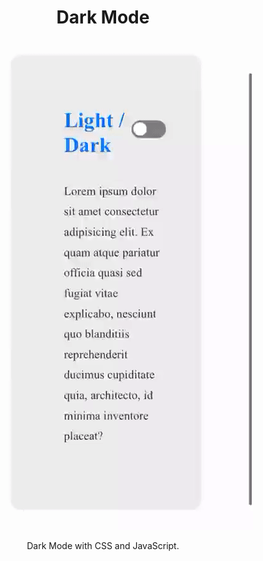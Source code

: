 <div align="center">

<h1>Dark Mode</h1>

<img src="/.github/darkmode.gif" />

<p>
  Dark Mode with CSS and JavaScript.
</p>
</div>


